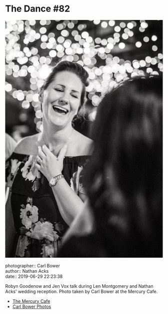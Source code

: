 # The Dance #82

![Robyn Goodenow and Jen Vox talk](assets/2019-06-29-set-4-the-dance-82.webp)

photographer:: Carl Bower  
author:: Nathan Acks  
date:: 2019-06-29 22:23:38

Robyn Goodenow and Jen Vox talk during Len Montgomery and Nathan Acks' wedding reception. Photo taken by Carl Bower at the Mercury Cafe.

* [The Mercury Cafe](http://mercurycafe.com)
* [Carl Bower Photos](https://carlbowerphotos.com)
